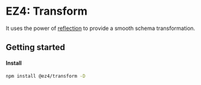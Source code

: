 # EZ4: Transform

It uses the power of [reflection](../reflection/) to provide a smooth schema transformation.

## Getting started

#### Install

```sh
npm install @ez4/transform -D
```
